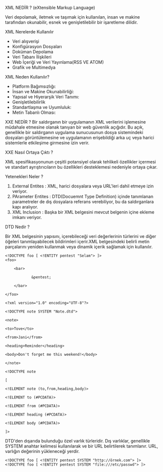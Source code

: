 XML NEDİR ? (eXtensible Markup Language)

Veri depolamak, iletmek ve taşımak için kullanılan, insan ve makine tarafından okunabilir, esnek ve genişletilebilir bir işaretleme dilidir.

XML Nerelerde Kullanılır
- Veri alışverişi
- Konfigürasyon Dosyaları
- Doküman Depolama
- Veri Tabanı İlişkileri
- Web İçeriği ve Veri Yayınlama(RSS VE ATOM)
- Grafik ve Multimedya

XML Neden Kullanılır?

- Platform Bağımsızlığı:
- İnsan ve Makine Okunabilirliği:
- Yapısal ve Hiyerarşik Veri Tanımı:
- Genişletilebilirlik
- Standartlaşma ve Uyumluluk:
- Metin Tabanlı Olması:

XXE NEDİR ?
Bir saldırganın bir uygulamanın XML verilerini işlemesine müdahale etmesine olanak tanıyan bir web güvenlik açığıdır. Bu açık, genellikle bir saldırganın uygulama sunucusunun dosya sistemindeki dosyaları görüntülemesine ve uygulamanın erişebildiği arka uç veya harici sistemlerle etkileşime girmesine izin verir.

XXE Nasıl Ortaya Çıktı ?

XML spesifikasyonunun çeşitli potansiyel olarak tehlikeli özellikler içermesi ve standart ayrıştırıcıların bu özellikleri desteklemesi nedeniyle ortaya çıkar.

Yetenekleri Neler ?

1. External Entites : XML, harici dosyalara veya URL'leri dahil etmeye izin veriyor. 
2. PArameter Entites : DTD(Docuemnt Type Definition) içinde tanımlanan parametreler de dış dosyalara referans verebiliyor, bu da saldırganlara kapı aralıyor. 
3. XML Inclusion : Başka bir XML belgesini mevcut belgenin içine ekleme imkanı veriyor.

DTD Nedir ?

Bir XML belgesinin yapısını, içerebileceği veri değerlerinin türlerini ve diğer öğeleri tanımlayabilecek bildirimleri içerir.XML belgesindeki belirli metin parçalarını yeniden kullanmak veya dinamik içerik sağlamak için kullanılır.


```
<!DOCTYPE foo [ <!ENTITY pentest "Selam"> ]>
<foo>

	<bar>

			&pentest;

	</bar>

</foo>
```


```
<?xml version="1.0" encoding="UTF-8"?>

<!DOCTYPE note SYSTEM "Note.dtd">

<note>

<to>Tove</to>

<from>Jani</from>

<heading>Reminder</heading>

<body>Don't forget me this weekend!</body>

</note>
```

```
<!DOCTYPE note

[

<!ELEMENT note (to,from,heading,body)>

<!ELEMENT to (#PCDATA)>

<!ELEMENT from (#PCDATA)>

<!ELEMENT heading (#PCDATA)>

<!ELEMENT body (#PCDATA)>

]>
```

DTD'den dışarıda bulunduğu özel varlık türleridir. Dış varlıklar, genellikle SYSTEM anahtar kelimesi kullanılarak ve bir URL belirtilerek tanımlanır. URL, varlığın değerinin yükleneceği yerdir.

```
<!DOCTYPE foo [ <!ENTITY pentest SYSTEM "http://örnek.com"> ]>
<!DOCTYPE foo [ <!ENTITY pentest SYSTEM "file:///etc/passwd"> ]>
```
